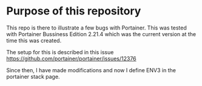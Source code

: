# Purpose of this repository
This repo is there to illustrate a few bugs with Portainer.  This was tested with Portainer Bussiness Edition 2.21.4 which was the current version at the time this was created.

The setup for this is described in this issue https://github.com/portainer/portainer/issues/12376

Since then, I have made modifications and now I define ENV3 in the portainer stack page.